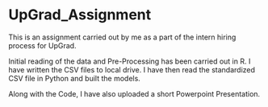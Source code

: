 # UpGrad_Assignment
This is an assignment carried out by me as a part of the intern hiring process for UpGrad. 

Initial reading of the data and Pre-Processing has been carried out in R. I have written the CSV files to local drive. 
I have then read the standardized CSV file in Python and built the models. 

Along with the Code, I have also uploaded a short Powerpoint Presentation. 
